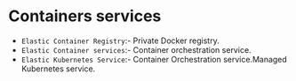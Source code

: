 # Containers services

- `Elastic Container Registry`:- Private Docker registry.
- `Elastic Container services`:- Container orchestration service.
- `Elastic Kubernetes Service`:- Container Orchestration service.Managed Kubernetes service.
